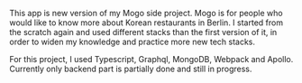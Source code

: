 This app is new version of my Mogo side project.
Mogo is for people who would like to know more about Korean restaurants in Berlin.
I started from the scratch again and used different stacks than the first version of it, in order to widen my knowledge and practice more new tech stacks.

For this project, I used Typescript, Graphql, MongoDB, Webpack and Apollo.
Currently only backend part is partially done and still in progress.
